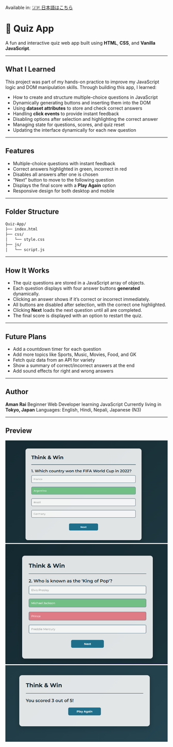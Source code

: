 
Available in: [🇯🇵 日本語はこちら](README.ja.md)

# 🎯 Quiz App

A fun and interactive quiz web app built using **HTML**, **CSS**, and **Vanilla JavaScript**.

---

## What I Learned

This project was part of my hands-on practice to improve my JavaScript logic and DOM manipulation skills. Through building this app, I learned:

* How to create and structure multiple-choice questions in JavaScript
* Dynamically generating buttons and inserting them into the DOM
* Using **dataset attributes** to store and check correct answers
* Handling **click events** to provide instant feedback
* Disabling options after selection and highlighting the correct answer
* Managing state for questions, scores, and quiz reset
* Updating the interface dynamically for each new question

---

## Features

* Multiple-choice questions with instant feedback
* Correct answers highlighted in green, incorrect in red
* Disables all answers after one is chosen
* “Next” button to move to the following question
* Displays the final score with a **Play Again** option
* Responsive design for both desktop and mobile

---

## Folder Structure

```
Quiz-App/
├── index.html                 
├── css/
│   └── style.css            
├── js/
│   └── script.js               
```

---

## How It Works

* The quiz questions are stored in a JavaScript array of objects.
* Each question displays with four answer buttons **generated** dynamically.
* Clicking an answer shows if it’s correct or incorrect immediately.
* All buttons are disabled after selection, with the correct one highlighted.
* Clicking **Next** loads the next question until all are completed.
* The final score is displayed with an option to restart the quiz.

---

## Future Plans

* Add a countdown timer for each question
* Add more topics like Sports, Music, Movies, Food, and GK
* Fetch quiz data from an API for variety
* Show a summary of correct/incorrect answers at the end
* Add sound effects for right and wrong answers

---

## Author

**Aman Rai**
Beginner Web Developer learning JavaScript
Currently living in **Tokyo, Japan**
Languages: English, Hindi, Nepali, Japanese (N3)

---

## Preview

![App Screenshot 1](images/screenshot1.png)
![App Screenshot 2](images/screenshot2.png)
![App Screenshot 3](images/screenshot3.png)


